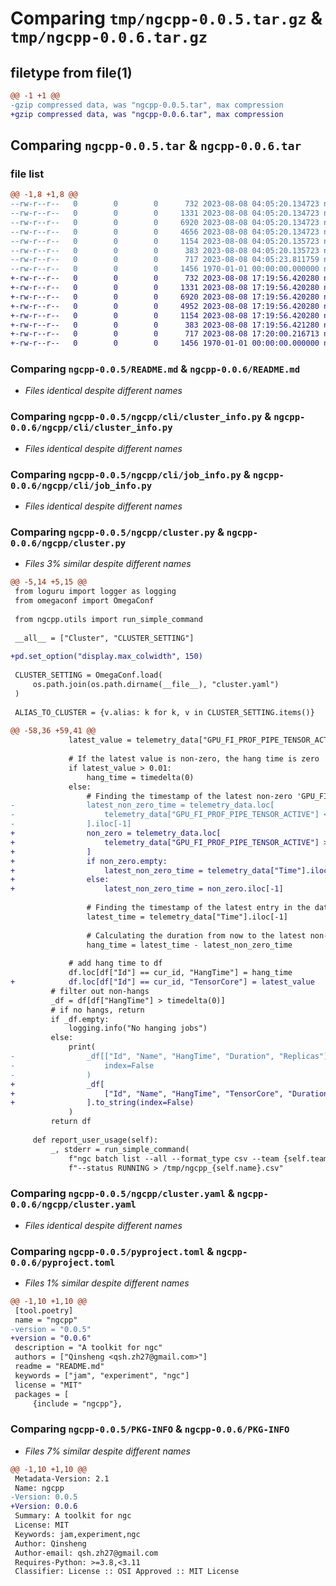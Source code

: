 # Comparing `tmp/ngcpp-0.0.5.tar.gz` & `tmp/ngcpp-0.0.6.tar.gz`

## filetype from file(1)

```diff
@@ -1 +1 @@
-gzip compressed data, was "ngcpp-0.0.5.tar", max compression
+gzip compressed data, was "ngcpp-0.0.6.tar", max compression
```

## Comparing `ngcpp-0.0.5.tar` & `ngcpp-0.0.6.tar`

### file list

```diff
@@ -1,8 +1,8 @@
--rw-r--r--   0        0        0      732 2023-08-08 04:05:20.134723 ngcpp-0.0.5/README.md
--rw-r--r--   0        0        0     1331 2023-08-08 04:05:20.134723 ngcpp-0.0.5/ngcpp/cli/cluster_info.py
--rw-r--r--   0        0        0     6920 2023-08-08 04:05:20.134723 ngcpp-0.0.5/ngcpp/cli/job_info.py
--rw-r--r--   0        0        0     4656 2023-08-08 04:05:20.134723 ngcpp-0.0.5/ngcpp/cluster.py
--rw-r--r--   0        0        0     1154 2023-08-08 04:05:20.135723 ngcpp-0.0.5/ngcpp/cluster.yaml
--rw-r--r--   0        0        0      383 2023-08-08 04:05:20.135723 ngcpp-0.0.5/ngcpp/utils.py
--rw-r--r--   0        0        0      717 2023-08-08 04:05:23.811759 ngcpp-0.0.5/pyproject.toml
--rw-r--r--   0        0        0     1456 1970-01-01 00:00:00.000000 ngcpp-0.0.5/PKG-INFO
+-rw-r--r--   0        0        0      732 2023-08-08 17:19:56.420280 ngcpp-0.0.6/README.md
+-rw-r--r--   0        0        0     1331 2023-08-08 17:19:56.420280 ngcpp-0.0.6/ngcpp/cli/cluster_info.py
+-rw-r--r--   0        0        0     6920 2023-08-08 17:19:56.420280 ngcpp-0.0.6/ngcpp/cli/job_info.py
+-rw-r--r--   0        0        0     4952 2023-08-08 17:19:56.420280 ngcpp-0.0.6/ngcpp/cluster.py
+-rw-r--r--   0        0        0     1154 2023-08-08 17:19:56.420280 ngcpp-0.0.6/ngcpp/cluster.yaml
+-rw-r--r--   0        0        0      383 2023-08-08 17:19:56.421280 ngcpp-0.0.6/ngcpp/utils.py
+-rw-r--r--   0        0        0      717 2023-08-08 17:20:00.216713 ngcpp-0.0.6/pyproject.toml
+-rw-r--r--   0        0        0     1456 1970-01-01 00:00:00.000000 ngcpp-0.0.6/PKG-INFO
```

### Comparing `ngcpp-0.0.5/README.md` & `ngcpp-0.0.6/README.md`

 * *Files identical despite different names*

### Comparing `ngcpp-0.0.5/ngcpp/cli/cluster_info.py` & `ngcpp-0.0.6/ngcpp/cli/cluster_info.py`

 * *Files identical despite different names*

### Comparing `ngcpp-0.0.5/ngcpp/cli/job_info.py` & `ngcpp-0.0.6/ngcpp/cli/job_info.py`

 * *Files identical despite different names*

### Comparing `ngcpp-0.0.5/ngcpp/cluster.py` & `ngcpp-0.0.6/ngcpp/cluster.py`

 * *Files 3% similar despite different names*

```diff
@@ -5,14 +5,15 @@
 from loguru import logger as logging
 from omegaconf import OmegaConf
 
 from ngcpp.utils import run_simple_command
 
 __all__ = ["Cluster", "CLUSTER_SETTING"]
 
+pd.set_option("display.max_colwidth", 150)
 
 CLUSTER_SETTING = OmegaConf.load(
     os.path.join(os.path.dirname(__file__), "cluster.yaml")
 )
 
 ALIAS_TO_CLUSTER = {v.alias: k for k, v in CLUSTER_SETTING.items()}
 
@@ -58,36 +59,41 @@
             latest_value = telemetry_data["GPU_FI_PROF_PIPE_TENSOR_ACTIVE"].iloc[-1]
 
             # If the latest value is non-zero, the hang time is zero
             if latest_value > 0.01:
                 hang_time = timedelta(0)
             else:
                 # Finding the timestamp of the latest non-zero 'GPU_FI_PROF_PIPE_TENSOR_ACTIVE'
-                latest_non_zero_time = telemetry_data.loc[
-                    telemetry_data["GPU_FI_PROF_PIPE_TENSOR_ACTIVE"] < 0.01, "Time"
-                ].iloc[-1]
+                non_zero = telemetry_data.loc[
+                    telemetry_data["GPU_FI_PROF_PIPE_TENSOR_ACTIVE"] > 0.01, "Time"
+                ]
+                if non_zero.empty:
+                    latest_non_zero_time = telemetry_data["Time"].iloc[0]
+                else:
+                    latest_non_zero_time = non_zero.iloc[-1]
 
                 # Finding the timestamp of the latest entry in the data
                 latest_time = telemetry_data["Time"].iloc[-1]
 
                 # Calculating the duration from now to the latest non-zero 'GPU_FI_PROF_PIPE_TENSOR_ACTIVE'
                 hang_time = latest_time - latest_non_zero_time
 
             # add hang time to df
             df.loc[df["Id"] == cur_id, "HangTime"] = hang_time
+            df.loc[df["Id"] == cur_id, "TensorCore"] = latest_value
         # filter out non-hangs
         _df = df[df["HangTime"] > timedelta(0)]
         # if no hangs, return
         if _df.empty:
             logging.info("No hanging jobs")
         else:
             print(
-                _df[["Id", "Name", "HangTime", "Duration", "Replicas"]].to_string(
-                    index=False
-                )
+                _df[
+                    ["Id", "Name", "HangTime", "TensorCore", "Duration", "Replicas"]
+                ].to_string(index=False)
             )
         return df
 
     def report_user_usage(self):
         _, stderr = run_simple_command(
             f"ngc batch list --all --format_type csv --team {self.team} --ace {self.ace} "
             f"--status RUNNING > /tmp/ngcpp_{self.name}.csv"
```

### Comparing `ngcpp-0.0.5/ngcpp/cluster.yaml` & `ngcpp-0.0.6/ngcpp/cluster.yaml`

 * *Files identical despite different names*

### Comparing `ngcpp-0.0.5/pyproject.toml` & `ngcpp-0.0.6/pyproject.toml`

 * *Files 1% similar despite different names*

```diff
@@ -1,10 +1,10 @@
 [tool.poetry]
 name = "ngcpp"
-version = "0.0.5"
+version = "0.0.6"
 description = "A toolkit for ngc"
 authors = ["Qinsheng <qsh.zh27@gmail.com>"]
 readme = "README.md"
 keywords = ["jam", "experiment", "ngc"]
 license = "MIT"
 packages = [
     {include = "ngcpp"},
```

### Comparing `ngcpp-0.0.5/PKG-INFO` & `ngcpp-0.0.6/PKG-INFO`

 * *Files 7% similar despite different names*

```diff
@@ -1,10 +1,10 @@
 Metadata-Version: 2.1
 Name: ngcpp
-Version: 0.0.5
+Version: 0.0.6
 Summary: A toolkit for ngc
 License: MIT
 Keywords: jam,experiment,ngc
 Author: Qinsheng
 Author-email: qsh.zh27@gmail.com
 Requires-Python: >=3.8,<3.11
 Classifier: License :: OSI Approved :: MIT License
```

